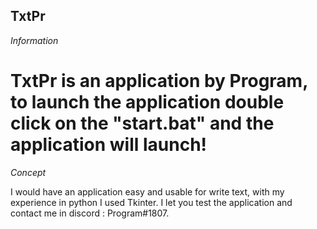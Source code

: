## TxtPr

_Information_

# TxtPr is an application by Program, to launch the application double click on the "start.bat" and the application will launch!

_Concept_

I would have an application easy and usable for write text, with my experience in python I used Tkinter.
I let you test the application and contact me in discord : Program#1807.